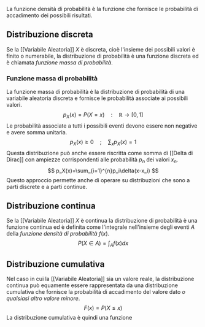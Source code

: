 La funzione densità di probabilità è la funzione che fornisce le probabilità di accadimento dei possibili risultati.
## Distribuzione discreta
Se la [[Variabile Aleatoria]] $X$ è discreta, cioè l'insieme dei possibili valori è finito o numerabile, la distribuzione di probabilità è una funzione discreta ed è chiamata *funzione massa di probabilità*.
### Funzione massa di probabilità
La funzione massa di probabilità è la distribuzione di probabilità di una variabile aleatoria discreta e fornisce le probabilità associate ai possibili valori.
$$
p_X(x)=P(X=x) \quad : \quad \mathbb{R}\to[0,1]
$$
Le probabilità associate a tutti i possibili eventi devono essere non negative e avere somma unitaria.
$$
p_X(x)\ge 0 \quad ; \quad \sum_{x}p_X(x)=1
$$
Questa distribuzione può anche essere riscritta come somma di [[Delta di Dirac]] con ampiezze corrispondenti alle probabilità $p_n$ dei valori $x_n$.
$$
p_X(x)=\sum_{i=1}^{n}p_i\delta(x-x_i)
$$
Questo approccio permette anche di operare su distribuzioni che sono a parti discrete e a parti continue.
## Distribuzione continua
Se la [[Variabile Aleatoria]] $X$ è continua la distribuzione di probabilità è una funzione continua ed è definita come l'integrale nell'insieme degli eventi $A$ della *funzione densità di probabilità* $f(x)$.
$$
P(X \in A) = \int_{A} f(x)  dx
$$
## Distribuzione cumulativa
Nel caso in cui la [[Variabile Aleatoria]] sia un valore reale, la distribuzione continua può equamente essere rappresentata da una distribuzione cumulativa che fornisce la probabilità di accadimento del valore dato *o qualsiasi altro valore minore*.
$$
F(x)=P(X\le x)
$$
La distribuzione cumulativa è quindi una funzione 